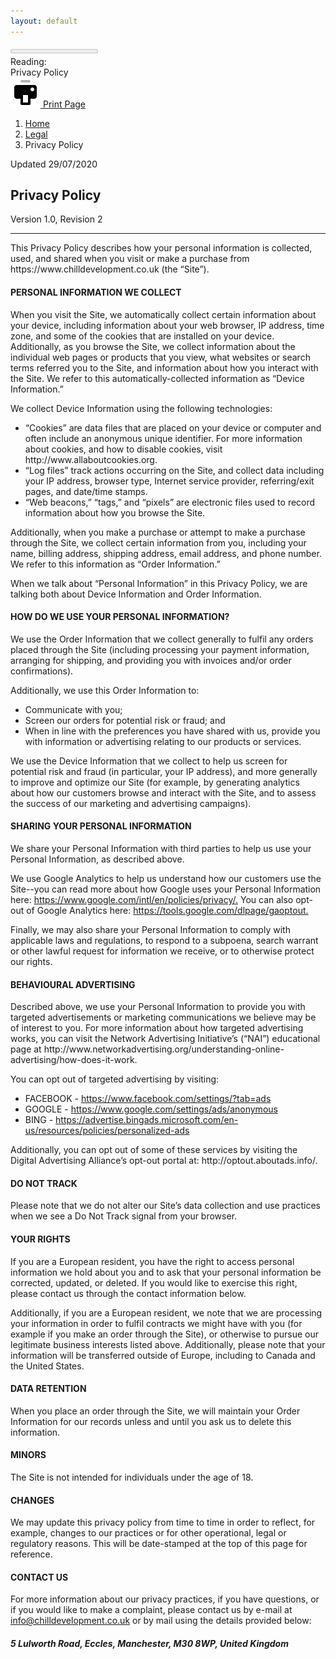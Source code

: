 ```yaml
---
layout: default
---
```

<div class="article-progress">
    <progress class="reading-position" value="0"></progress>
    <div class="article-progress-wrapper">
        <div class="container">
            <div class="row">
                <div class="col py-2">
                    <div class="d-flex justify-content-between align-items-center">
                        <div class="d-flex">
                            <div class="text-small text-muted mr-1">Reading:</div>
                            <div class="text-small">Privacy Policy</div>
                        </div>
                        <a href="#" class="btn btn-sm btn-primary">
                            <img class="icon" src="/assets/img/icons/theme/devices/printer.svg" alt="printer icon" data-inject-svg />
                            <span>Print Page</span>
                        </a>
                    </div>
                </div>
            </div>
        </div>
    </div>
</div>
<section class="pt-3">
    <div class="container">
        <div class="row">
            <div class="col">
                <nav aria-label="breadcrumb">
                    <ol class="breadcrumb">
                        <li class="breadcrumb-item">
                            <a href="/">Home</a>
                        </li>
                        <li class="breadcrumb-item">
                            <a href="#">Legal</a>
                        </li>
                        <li class="breadcrumb-item active" aria-current="page">Privacy Policy</li>
                    </ol>
                </nav>
            </div>
        </div>
    </div>
</section>
<section class="pt-0" data-reading-position>
    <div class="container">
        <div class="row">
            <div class="col-auto">
            </div>
            <div class="col">
                <div class="row justify-content-center">
                    <div class="col-xl-7 col-lg-8">
                        <span class="text-muted">Updated 29/07/2020</span>
                        <h1 class="my-2">Privacy Policy</h1>
                        <div>Version 1.0, Revision 2</div>
                        <hr>
                        <article class="article">
                            <p>This Privacy Policy describes how your personal information is collected, used, and shared when you visit or make a purchase from https://www.chilldevelopment.co.uk (the “Site”).</p>
                            <h4>PERSONAL INFORMATION WE COLLECT</h4>
                            <p>When you visit the Site, we automatically collect certain information about your device, including information about your web browser, IP address, time zone, and some of the cookies that are installed on your device. Additionally, as you browse the Site, we collect information about the individual web pages or products that you view, what websites or search terms referred you to the Site, and information about how you interact with the Site. We refer to this automatically-collected information as “Device Information.”</p>
                            <p>We collect Device Information using the following technologies:</p>
                            <ul>
                                <li>“Cookies” are data files that are placed on your device or computer and often include an anonymous unique identifier. For more information about cookies, and how to disable cookies, visit http://www.allaboutcookies.org.</li>
                                <li>“Log files” track actions occurring on the Site, and collect data including your IP address, browser type, Internet service provider, referring/exit pages, and date/time stamps.</li>
                                <li>“Web beacons,” “tags,” and “pixels” are electronic files used to record information about how you browse the Site.</li>
                            </ul>
                            <p>
                                Additionally, when you make a purchase or attempt to make a purchase through the Site, we collect certain information from you, including your name, billing address, shipping address, email address, and phone number.  We refer to this information as “Order Information.”
                            </p>
                            <p>
                                When we talk about “Personal Information” in this Privacy Policy, we are talking both about Device Information and Order Information.
                            </p>
                            <h4>HOW DO WE USE YOUR PERSONAL INFORMATION?</h4>
                            <p>We use the Order Information that we collect generally to fulfil any orders placed through the Site (including processing your payment information, arranging for shipping, and providing you with invoices and/or order confirmations).</p> <p>Additionally, we use this Order Information to:</p>
                            <ul>
                                <li>Communicate with you;</li>
                                <li>Screen our orders for potential risk or fraud; and</li>
                                <li>When in line with the preferences you have shared with us, provide you with information or advertising relating to our products or services.</li>
                            </ul>
                            <p>We use the Device Information that we collect to help us screen for potential risk and fraud (in particular, your IP address), and more generally to improve and optimize our Site (for example, by generating analytics about how our customers browse and interact with the Site, and to assess the success of our marketing and advertising campaigns).</p>
                            <h4>SHARING YOUR PERSONAL INFORMATION</h4>
                            <p>We share your Personal Information with third parties to help us use your Personal Information, as described above.</p>
                            <p>We use Google Analytics to help us understand how our customers use the Site--you can read more about how Google uses your Personal Information here:  <a href='https://www.google.com/intl/en/policies/privacy/.'>https://www.google.com/intl/en/policies/privacy/.</a>  You can also opt-out of Google Analytics here:  <a href='https://tools.google.com/dlpage/gaoptout.'>https://tools.google.com/dlpage/gaoptout.</a></p>
                            <p>Finally, we may also share your Personal Information to comply with applicable laws and regulations, to respond to a subpoena, search warrant or other lawful request for information we receive, or to otherwise protect our rights.</p>
                            <h4>BEHAVIOURAL ADVERTISING</h4>
                            <p>Described above, we use your Personal Information to provide you with targeted advertisements or marketing communications we believe may be of interest to you.  For more information about how targeted advertising works, you can visit the Network Advertising Initiative’s (“NAI”) educational page at http://www.networkadvertising.org/understanding-online-advertising/how-does-it-work.</p>
                            <p>You can opt out of targeted advertising by visiting:</p>
                            <ul>
                                <li>FACEBOOK - <a href='https://www.facebook.com/settings/?tab=ads'>https://www.facebook.com/settings/?tab=ads</a></li>
                                <li>GOOGLE - <a href='https://www.google.com/settings/ads/anonymous'>https://www.google.com/settings/ads/anonymous</a></li>
                                <li>BING - <a href='https://advertise.bingads.microsoft.com/en-us/resources/policies/personalized-ads'>https://advertise.bingads.microsoft.com/en-us/resources/policies/personalized-ads</a></li>
                            </ul>
                            <p>
                                Additionally, you can opt out of some of these services by visiting the Digital Advertising Alliance’s opt-out portal at:  http://optout.aboutads.info/.
                            </p>
                            <h4>DO NOT TRACK</h4>
                            <p>Please note that we do not alter our Site’s data collection and use practices when we see a Do Not Track signal from your browser.</p>
                            <h4>YOUR RIGHTS</h4>
                            <p>
                                If you are a European resident, you have the right to access personal information we hold about you and to ask that your personal information be corrected, updated, or deleted. If you would like to exercise this right, please contact us through the contact information below.
                            </p>
                            <p>
                                Additionally, if you are a European resident, we note that we are processing your information in order to fulfil contracts we might have with you (for example if you make an order through the Site), or otherwise to pursue our legitimate business interests listed above.  Additionally, please note that your information will be transferred outside of Europe, including to Canada and the United States.
                            </p>
                            <h4>DATA RETENTION</h4>
                            <p>
                                When you place an order through the Site, we will maintain your Order Information for our records unless and until you ask us to delete this information.
                            </p>
                            <h4>MINORS</h4>
                            <p>
                                The Site is not intended for individuals under the age of 18.
                            </p>
                            <h4>CHANGES</h4>
                            <p>
                                We may update this privacy policy from time to time in order to reflect, for example, changes to our practices or for other operational, legal or regulatory reasons. This will be date-stamped at the top of this page for reference.
                            </p>
                            <h4>CONTACT US</h4>
                            <p>
                                For more information about our privacy practices, if you have questions, or if you would like to make a complaint, please contact us by e-mail at <a href='mailto:info@chilldevelopment.co.uk'>info@chilldevelopment.co.uk</a> or by mail using the details provided below:
                            </p>
                            <h5>5 Lulworth Road, Eccles, Manchester, M30 8WP, United Kingdom</h5>
                            </article>
                    </div>
                </div>
            </div>
        </div>
    </div>
</section>